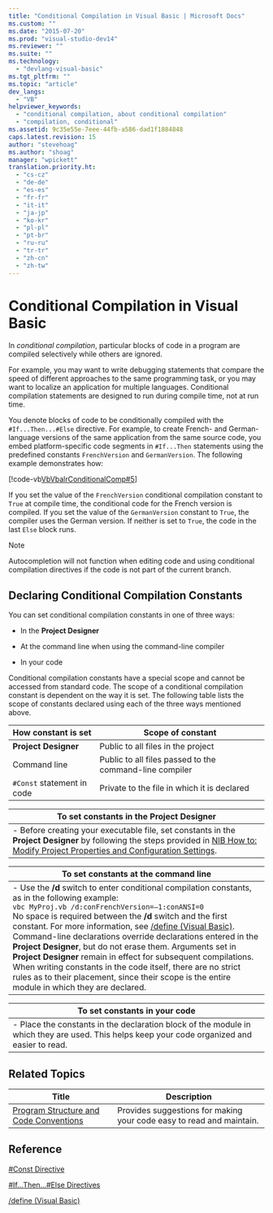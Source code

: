 ```yaml
---
title: "Conditional Compilation in Visual Basic | Microsoft Docs"
ms.custom: ""
ms.date: "2015-07-20"
ms.prod: "visual-studio-dev14"
ms.reviewer: ""
ms.suite: ""
ms.technology: 
  - "devlang-visual-basic"
ms.tgt_pltfrm: ""
ms.topic: "article"
dev_langs: 
  - "VB"
helpviewer_keywords: 
  - "conditional compilation, about conditional compilation"
  - "compilation, conditional"
ms.assetid: 9c35e55e-7eee-44fb-a586-dad1f1884848
caps.latest.revision: 15
author: "stevehoag"
ms.author: "shoag"
manager: "wpickett"
translation.priority.ht: 
  - "cs-cz"
  - "de-de"
  - "es-es"
  - "fr-fr"
  - "it-it"
  - "ja-jp"
  - "ko-kr"
  - "pl-pl"
  - "pt-br"
  - "ru-ru"
  - "tr-tr"
  - "zh-cn"
  - "zh-tw"
---
```

# Conditional Compilation in Visual Basic
In *conditional compilation*, particular blocks of code in a program are compiled selectively while others are ignored.  
  
 For example, you may want to write debugging statements that compare the speed of different approaches to the same programming task, or you may want to localize an application for multiple languages. Conditional compilation statements are designed to run during compile time, not at run time.  
  
 You denote blocks of code to be conditionally compiled with the `#If...Then...#Else` directive. For example, to create French- and German-language versions of the same application from the same source code, you embed platform-specific code segments in `#If...Then` statements using the predefined constants `FrenchVersion` and `GermanVersion`. The following example demonstrates how:  
  
 [!code-vb[VbVbalrConditionalComp#5](../../../visual-basic/language-reference/directives/codesnippet/VisualBasic/conditional-compilation_1.vb)]  
  
 If you set the value of the `FrenchVersion` conditional compilation constant to `True` at compile time, the conditional code for the French version is compiled. If you set the value of the `GermanVersion` constant to `True`, the compiler uses the German version. If neither is set to `True`, the code in the last `Else` block runs.  
  
> [!NOTE]
>  Autocompletion will not function when editing code and using conditional compilation directives if the code is not part of the current branch.  
  
## Declaring Conditional Compilation Constants  
 You can set conditional compilation constants in one of three ways:  
  
-   In the **Project Designer**  
  
-   At the command line when using the command-line compiler  
  
-   In your code  
  
 Conditional compilation constants have a special scope and cannot be accessed from standard code. The scope of a conditional compilation constant is dependent on the way it is set. The following table lists the scope of constants declared using each of the three ways mentioned above.  
  
|How constant is set|Scope of constant|  
|-|-|  
|**Project Designer**|Public to all files in the project|  
|Command line|Public to all files passed to the command-line compiler|  
|`#Const` statement in code|Private to the file in which it is declared|  
  
|To set constants in the Project Designer|  
|-|  
|-   Before creating your executable file, set constants in the **Project Designer** by following the steps provided in [NIB How to: Modify Project Properties and Configuration Settings](http://msdn.microsoft.com/en-us/e7184bc5-2f2b-4b4f-aa9a-3ecfcbc48b67).|  
  
|To set constants at the command line|  
|-|  
|-   Use the **/d** switch to enter conditional compilation constants, as in the following example:<br />     `vbc MyProj.vb /d:conFrenchVersion=–1:conANSI=0`<br />     No space is required between the **/d** switch and the first constant. For more information, see [/define (Visual Basic)](../../../visual-basic/reference/command-line-compiler/define.md).<br />     Command-line declarations override declarations entered in the **Project Designer**, but do not erase them. Arguments set in **Project Designer** remain in effect for subsequent compilations.<br />     When writing constants in the code itself, there are no strict rules as to their placement, since their scope is the entire module in which they are declared.|  
  
|To set constants in your code|  
|-|  
|-   Place the constants in the declaration block of the module in which they are used. This helps keep your code organized and easier to read.|  
  
## Related Topics  
  
|Title|Description|  
|-|-|  
|[Program Structure and Code Conventions](../../../visual-basic/programming-guide/program-structure/program-structure-and-code-conventions.md)|Provides suggestions for making your code easy to read and maintain.|  
  
## Reference  
 [#Const Directive](../../../visual-basic/language-reference/directives/const-directive.md)  
  
 [#If...Then...#Else Directives](../../../visual-basic/language-reference/directives/if-then-else-directives.md)  
  
 [/define (Visual Basic)](../../../visual-basic/reference/command-line-compiler/define.md)